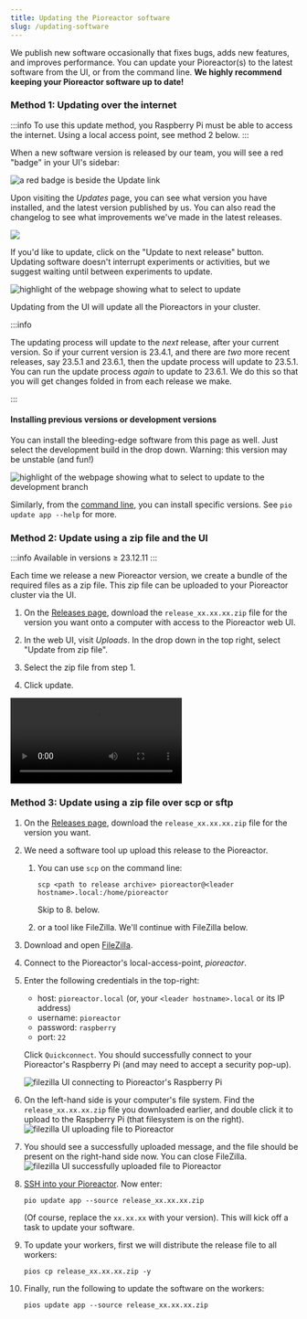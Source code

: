```yaml
---
title: Updating the Pioreactor software
slug: /updating-software
---
```


We publish new software occasionally that fixes bugs, adds new features, and improves performance. You can update your Pioreactor(s) to the latest software from the UI, or from the command line. **We highly recommend keeping your Pioreactor software up to date!**


### Method 1: Updating over the internet

:::info
To use this update method, you Raspberry Pi must be able to access the internet. Using a local access point, see method 2 below.
:::

When a new software version is released by our team, you will see a red "badge" in your UI's sidebar:

![a red badge is beside the Update link](/img/user-guide/badge.png)

Upon visiting the _Updates_ page, you can see what version you have installed, and the latest version published by us. You can also read the changelog to see what improvements we've made in the latest releases.

![](/img/user-guide/version_installed_vs_latest.png)


If you'd like to update, click on the "Update to next release" button. Updating software doesn't interrupt experiments or activities, but we suggest waiting until between experiments to update.

![highlight of the webpage showing what to select to update](/img/user-guide/click_update.png)

Updating from the UI will update all the Pioreactors in your cluster.

:::info

The updating process will update to the _next_ release, after your current version. So if your current version is 23.4.1, and there are _two_ more recent releases, say 23.5.1 and 23.6.1, then the update process will update to 23.5.1. You can run the update process _again_ to update to 23.6.1. We do this so that you will get changes folded in from each release we make.

:::

#### Installing previous versions or development versions

You can install the bleeding-edge software from this page as well. Just select the development build in the drop down. Warning: this version may be unstable (and fun!)


![highlight of the webpage showing what to select to update to the development branch](/img/user-guide/click_update_develop.png)


Similarly, from the [command line](https://docs.pioreactor.com/user-guide/accessing-raspberry-pi), you can install specific versions. See `pio update app --help` for more.



### Method 2: Update using a zip file and the UI

:::info
Available in versions ≥ 23.12.11
:::

Each time we release a new Pioreactor version, we create a bundle of the required files as a zip file. This zip file can be uploaded to your Pioreactor cluster via the UI.

1. On the [Releases page](https://github.com/Pioreactor/pioreactor/releases), download the `release_xx.xx.xx.zip` file for the version you want onto a computer with access to the Pioreactor web UI.

2. In the web UI, visit _Uploads_. In the drop down in the top right, select "Update from zip file".

3. Select the zip file from step 1.

4. Click update.

<div class="responsive-video">
    <video controls>
        <source src="/vid/update_software_zip.mp4" type="video/mp4" />
        Your browser does not support the video tag.
    </video>
</div>


### Method 3: Update using a zip file over scp or sftp


1. On the [Releases page](https://github.com/Pioreactor/pioreactor/releases), download the `release_xx.xx.xx.zip` file for the version you want.
2. We need a software tool up upload this release to the Pioreactor.

   1. You can use `scp` on the command line:
      ```
      scp <path to release archive> pioreactor@<leader hostname>.local:/home/pioreactor
      ```
      Skip to 8. below.

   2. or a tool like FileZilla. We'll continue with FileZilla below.

2. Download and open [FileZilla](https://filezilla-project.org/download.php?type=client).
3. Connect to the Pioreactor's local-access-point, _pioreactor_.
3. Enter the following credentials in the top-right:

   - host: `pioreactor.local` (or, your `<leader hostname>.local` or its IP address)
   - username: `pioreactor`
   - password: `raspberry`
   - port: `22`

   Click `Quickconnect`. You should successfully connect to your Pioreactor's Raspberry Pi (and may need to accept a security pop-up).

   ![filezilla UI connecting to Pioreactor's Raspberry Pi](/img/user-guide/connect_via_filezilla.png)

5. On the left-hand side is your computer's file system. Find the `release_xx.xx.xx.zip` file you downloaded earlier, and double click it to upload to the Raspberry Pi (that filesystem is on the right).
   ![filezilla UI uploading file to Pioreactor](/img/user-guide/upload_file_via_filezilla.png)
6. You should see a successfully uploaded message, and the file should be present on the right-hand side now. You can close FileZilla.
  ![filezilla UI successfully uploaded file to Pioreactor](/img/user-guide/successuful_upload.png)
7. [SSH into your Pioreactor](/user-guide/accessing-raspberry-pi). Now enter:
   ```
   pio update app --source release_xx.xx.xx.zip
   ```
   (Of course, replace the `xx.xx.xx` with your version). This will kick off a task to update your software.

8. To update your workers, first we will distribute the release file to all workers:
   ```
   pios cp release_xx.xx.xx.zip -y
   ```

9. Finally, run the following to update the software on the workers:
   ```
   pios update app --source release_xx.xx.xx.zip
   ```


